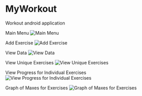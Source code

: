 # MyWorkout
Workout android application

Main Menu
![Main Menu](/Capture+_2016-08-15-03-52-26.png?raw=true "Main Menu")

Add Exercise
![Add Exercise](/Capture+_2016-08-15-03-52-47.png?raw=true)

View Data
![View Data](/Capture+_2016-08-15-03-53-01.png?raw=true)

View Unique Exercises
![View Unique Exercises](/Capture+_2016-08-15-03-53-10.png)

View Progress for Individual Exercises
![View Progress for Individual Exercises](/Capture+_2016-08-15-03-53-16.png?raw=true)

Graph of Maxes for Exercises
![Graph of Maxes for Exercises](/Capture+_2016-08-15-03-53-44.png?raw=true)
